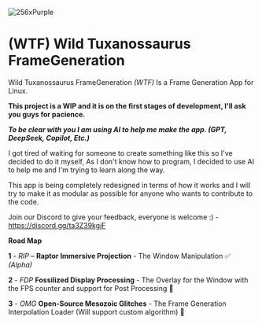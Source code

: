 
![256xPurple](https://github.com/user-attachments/assets/7b8bd99f-f735-47b6-b4ca-59ecb455d264)

# (WTF) Wild Tuxanossaurus FrameGeneration 
Wild Tuxanossaurus FrameGeneration _(WTF)_ Is a Frame Generation App for Linux.

**This project is a WIP and it is on the first stages of development, I'll ask you guys for pacience.**

**_To be clear with you I am using AI to help me make the app. (GPT, DeepSeek, Copilot, Etc.)_**

I got tired of waiting for someone to create something like this so I've decided to do it myself, As I don't know how to program, I decided to use AI to help me and I'm trying to learn along the way.

This app is being completely redesigned in terms of how it works and I will try to make it as modular as possible for anyone who wants to contribute to the code.

Join our Discord to give your feedback, everyone is welcome :) - https://discord.gg/ta3Z39kgjF

**Road Map**

**1** - _RIP_ – **Raptor Immersive Projection** - The Window Manipulation ✅ _(Alpha)_

**2** - _FDP_ **Fossilized Display Processing** - The Overlay for the Window with the FPS counter and support for Post Processing 🚫

**3** - _OMG_ **Open-Source Mesozoic Glitches** - The Frame Generation Interpolation Loader (Will support custom algorithm) 🚫
